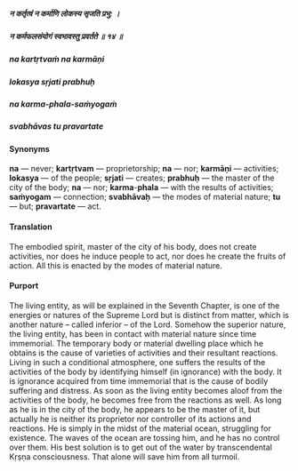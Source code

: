 ##### न कर्तृत्वं न कर्माणि लोकस्य सृजति प्रभु: ।
##### न कर्मफलसंयोगं स्वभावस्तु प्रवर्तते ॥ १४ ॥

##### na kartṛtvaṁ na karmāṇi
##### lokasya sṛjati prabhuḥ
##### na karma-phala-saṁyogaṁ
##### svabhāvas tu pravartate

#### Synonyms

**na** — never; **kartṛtvam** — proprietorship; **na** — nor; **karmāṇi** — activities; **lokasya** — of the people; **sṛjati** — creates; **prabhuḥ** — the master of the city of the body; **na** — nor; **karma**-**phala** — with the results of activities; **saṁyogam** — connection; **svabhāvaḥ** — the modes of material nature; **tu** — but; **pravartate** — act.

#### Translation

The embodied spirit, master of the city of his body, does not create activities, nor does he induce people to act, nor does he create the fruits of action. All this is enacted by the modes of material nature.

#### Purport

The living entity, as will be explained in the Seventh Chapter, is one of the energies or natures of the Supreme Lord but is distinct from matter, which is another nature – called inferior – of the Lord. Somehow the superior nature, the living entity, has been in contact with material nature since time immemorial. The temporary body or material dwelling place which he obtains is the cause of varieties of activities and their resultant reactions. Living in such a conditional atmosphere, one suffers the results of the activities of the body by identifying himself (in ignorance) with the body. It is ignorance acquired from time immemorial that is the cause of bodily suffering and distress. As soon as the living entity becomes aloof from the activities of the body, he becomes free from the reactions as well. As long as he is in the city of the body, he appears to be the master of it, but actually he is neither its proprietor nor controller of its actions and reactions. He is simply in the midst of the material ocean, struggling for existence. The waves of the ocean are tossing him, and he has no control over them. His best solution is to get out of the water by transcendental Kṛṣṇa consciousness. That alone will save him from all turmoil.